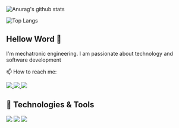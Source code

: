 ![Anurag's github stats](https://github-readme-stats.vercel.app/api?username=JaviDev27&count_private=true&show_icons=true&theme=algolia)

![Top Langs](https://github-readme-stats.vercel.app/api/top-langs/?username=JaviDev27&theme=algolia&layout=compact)


## Hellow Word 👋
I'm mechatronic engineering.
I am passionate about technology and software development

📫 How to reach me:

<a href="https://twitter.com/JaviDev27">
        <img src="https://img.icons8.com/fluent/48/000000/linkedin.png"/>
</a>
    
<a href="https://www.linkedin.com/in/javidev27/">
        <img src="https://img.icons8.com/fluent/48/000000/twitter.png"/>
</a>
    
<a href="https://www.instagram.com/javidev27/">
        <img src="https://img.icons8.com/fluent/48/000000/instagram-new.png"/>
</a>

## 🔧 Technologies & Tools
![](https://img.shields.io/badge/Code-Python-informational?style=flat&logo=python&logoColor=white&color=yellow)
![](https://img.shields.io/badge/Code-JavaScript-informational?style=flat&logo=javascript&logoColor=white&color=yellow)
![](https://img.shields.io/badge/Code-React-informational?style=flat&logo=react&logoColor=white&color=blue)


